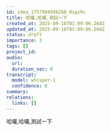 ```yaml
---
id: idea_1757984946268_0igz9c
title: 哈囉,哈囉,測試一下
created_at: 2025-09-16T01:09:06.268Z
updated_at: 2025-09-16T01:09:06.268Z
status: draft
importance: 3
tags: []
project_id: 
audio:
  url: 
  duration_sec: 0
transcript:
  model: whisper-1
  confidence: 0
summary: 
relations:
  links: []
---
```


哈囉,哈囉,測試一下